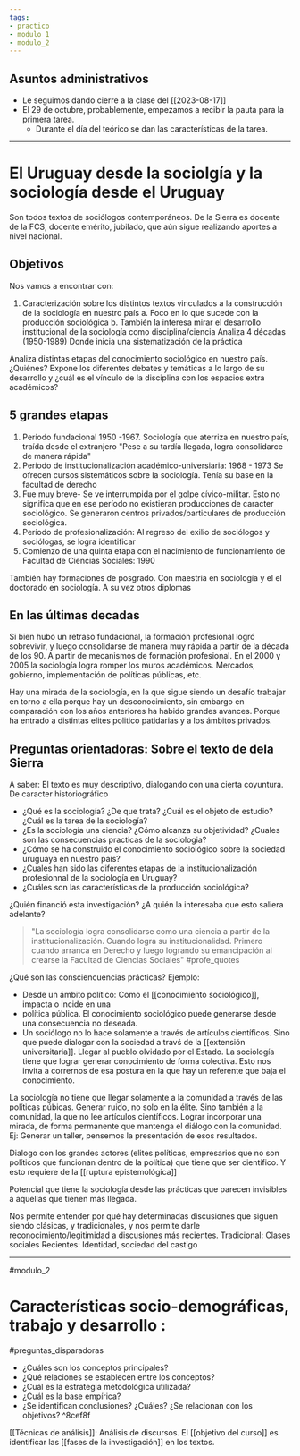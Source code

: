 ```yaml
---
tags:
- practico
- modulo_1
- modulo_2
---
```

## Asuntos administrativos
- Le seguimos dando cierre a la clase del [[2023-08-17]]
- El 29 de octubre, probablemente, empezamos a recibir la pauta para la primera tarea.
	- Durante el día del teórico se dan las características de la tarea.
---
# El Uruguay desde la sociolgía y la sociología desde el Uruguay


Son todos textos de sociólogos contemporáneos.
De la Sierra es docente de la FCS, docente emérito, jubilado, que aún sigue realizando aportes a nivel nacional. 

## Objetivos
Nos vamos a encontrar con:
1. Caracterización sobre los distintos textos vinculados a la construcción de la sociología en nuestro país
		a. Foco en lo que sucede con la producción sociológica
		b. También la interesa mirar el desarrollo institucional de la sociología como disciplina/ciencia 
Analiza 4 décadas (1950-1989) Donde inicia una sistematización de la práctica

Analiza distintas etapas del conocimiento sociológico en nuestro país. ¿Quiénes? 
Expone los diferentes debates y temáticas a lo largo de su desarrollo y ¿cuál es el vínculo de la disciplina con los espacios extra académicos?


## 5 grandes etapas
1. Período fundacional 1950 -1967. 
Sociología que aterriza en nuestro país, traída desde el extranjero
"Pese a su tardía llegada, logra consolidarce de manera rápida"
2. Período de institucionalización académico-universiaria: 1968 - 1973
Se ofrecen cursos sistemáticos sobre la sociología. Tenía su base en la facultad de derecho
3. Fue muy breve- Se ve interrumpida por el golpe cívico-militar. 
Esto no significa que en ese período no existieran producciones de caracter sociológico. Se generaron centros privados/particulares de producción sociológica. 
4. Período de profesionalización: Al regreso del exilio de sociólogos y sociólogas, se logra identificar
5. Comienzo de una quinta etapa con el nacimiento de funcionamiento de Facultad de Ciencias Sociales: 1990

También hay formaciones de posgrado. Con maestria en sociología y el el doctorado en sociología. A su vez otros diplomas

## En las últimas decadas
Si bien hubo un retraso fundacional, la formación profesional logró sobrevivir, y luego consolidarse de manera muy rápida a partir de la década de los 90.
A partir de mecanismos de formación profesional. En el 2000 y 2005 la sociología logra romper los muros académicos. 
Mercados, gobierno, implementación de políticas públicas, etc.

Hay una mirada de la sociología, en la que sigue siendo un desafío trabajar en torno a ella porque hay un desconocimiento, sin embargo en comparación con los años anteriores ha habido grandes avances. Porque ha entrado a distintas elites politico patidarias y a los ámbitos privados.

## Preguntas orientadoras: Sobre el texto de dela Sierra
A saber: El texto es muy descriptivo, dialogando con una cierta coyuntura. De caracter historiográfico

* ¿Qué es la sociología? ¿De que trata? ¿Cuál es el objeto de estudio? ¿Cuál es la tarea de la sociología?
*  ¿Es la sociología una ciencia? ¿Cómo alcanza su objetividad? ¿Cuales son las consecuencias practicas de la sociologia?
* ¿Cómo se ha construido el conocimiento sociológico sobre la sociedad uruguaya en nuestro pais?
* ¿Cuales han sido las diferentes etapas de la institucionalización profesionnal de la sociología en Uruguay?
* ¿Cuáles son las características de la producción sociológica? 

¿Quién financió esta investigación? ¿A quién la interesaba que esto saliera adelante?

> "La sociología logra consolidarse como una ciencia a partir de la institucionalización. Cuando logra su institucionalidad. Primero cuando arranca en Derecho y luego logrando su emancipación al crearse la Facultad de Ciencias Sociales"
> #profe_quotes

¿Qué son las consciencuencias prácticas?
Ejemplo: 
- Desde un ámbito político: Como el [[conocimiento sociológico]], impacta o incide en una 
- política pública. El conocimiento sociológico puede generarse desde una consecuencia no deseada.
- Un sociólogo no lo hace solamente a través de artículos científicos. Sino que puede dialogar con la sociedad a travś de la [[extensión universitaria]]. Llegar al pueblo olvidado por el Estado. La sociología tiene que lograr generar conocimiento de forma colectiva. Esto nos invita a corrernos de esa postura en la que hay un referente que baja el conocimiento. 

La sociología no tiene que llegar solamente a la comunidad a través de las políticas púbicas. 
Generar ruido, no solo en la élite. Sino también a la comunidad, la que no lee artículos científicos. 
Lograr incorporar una mirada, de forma permanente que mantenga el diálogo con la comunidad. Ej: Generar un taller, pensemos la presentación de esos resultados.


Dialogo con los grandes actores (elites políticas, empresarios que no son políticos que funcionan dentro de la política) que tiene que ser científico. Y esto requiere de la [[ruptura epistemológica]] 

Potencial que tiene la sociología desde las prácticas que parecen invisibles a aquellas que tienen más llegada.

Nos permite entender por qué hay determinadas discusiones que siguen siendo clásicas, y tradicionales, y nos permite darle reconocimiento/legitimidad a discusiones más recientes. 
Tradicional: Clases sociales
Recientes: Identidad, sociedad del castigo

---
#modulo_2 
# Características socio-demográficas, trabajo y desarrollo : 

#preguntas_disparadoras
-  ¿Cuáles son los conceptos principales?
- ¿Qué relaciones se establecen entre los conceptos?
- ¿Cuál es la estrategia metodológica utilizada?
- ¿Cuál es la base empírica?
- ¿Se identifican conclusiones? ¿Cuáles? ¿Se relacionan con los objetivos? ^8cef8f

[[Técnicas de análisis]]: Análisis de discursos. 
El [[objetivo del curso]] es identificar las [[fases de la investigación]] en los textos.
